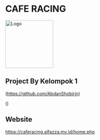 # CAFE RACING
  <img src="https://i.pinimg.com/736x/a3/dd/21/a3dd212965b4d0a0d9abc1004b524c69.jpg" alt="Logo" width="150px" height="150px"><br>
## Project By Kelompok 1
(https://github.com/AbdanShobirin) <br>

()<br>

## Website
https://caferacing.alfazza.my.id/home.php
